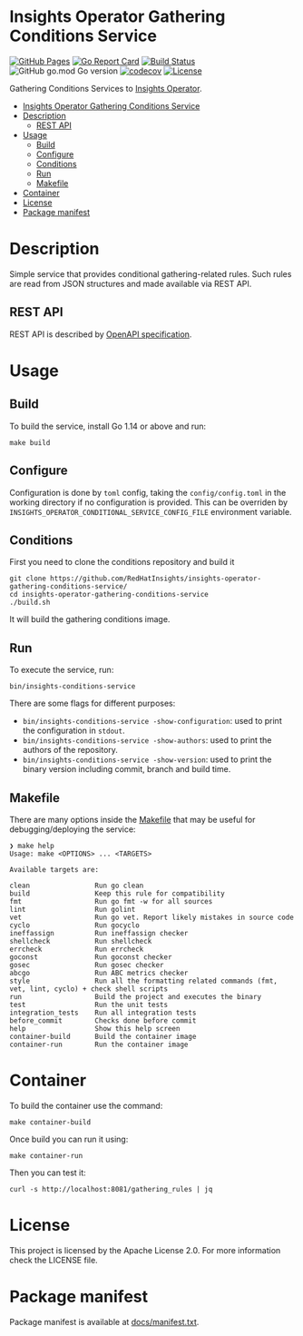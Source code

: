 # Insights Operator Gathering Conditions Service

[![GitHub Pages](https://img.shields.io/badge/%20-GitHub%20Pages-informational)](https://redhatinsights.github.io/insights-operator-gathering-conditions-service/)
[![Go Report Card](https://goreportcard.com/badge/github.com/RedHatInsights/insights-operator-gathering-conditions-service)](https://goreportcard.com/report/github.com/RedHatInsights/insights-operator-gathering-conditions-service)
[![Build Status](https://app.travis-ci.com/RedHatInsights/insights-operator-gathering-conditions-service.svg?branch=main)](https://app.travis-ci.com/RedHatInsights/insights-operator-gathering-conditions-service)
![GitHub go.mod Go version](https://img.shields.io/github/go-mod/go-version/RedHatInsights/insights-operator-gathering-conditions-service)
[![codecov](https://codecov.io/gh/RedHatInsights/insights-operator-gathering-conditions-service/branch/main/graph/badge.svg?token=PJERQFO02H)](https://codecov.io/gh/RedHatInsights/insights-operator-gathering-conditions-service)
[![License](https://img.shields.io/badge/license-Apache-blue)](https://github.com/RedHatInsights/insights-operator-gathering-conditions-service/blob/main/LICENSE)

Gathering Conditions Services to [Insights Operator](https://github.com/openshift/insights-operator).

<!-- vim-markdown-toc GFM -->

- [Insights Operator Gathering Conditions Service](#insights-operator-gathering-conditions-service)
- [Description](#description)
  - [REST API](#rest-api)
- [Usage](#usage)
  - [Build](#build)
  - [Configure](#configure)
  - [Conditions](#conditions)
  - [Run](#run)
  - [Makefile](#makefile)
- [Container](#container)
- [License](#license)
- [Package manifest](#package-manifest)

<!-- vim-markdown-toc -->

# Description

Simple service that provides conditional gathering-related rules. Such rules
are read from JSON structures and made available via REST API.

## REST API

REST API is described by [OpenAPI specification](openapi.json).

# Usage

## Build

To build the service, install Go 1.14 or above and run:

```shell script
make build
```

## Configure

Configuration is done by `toml` config, taking the `config/config.toml` in the working directory if no configuration is provided. This can be overriden by `INSIGHTS_OPERATOR_CONDITIONAL_SERVICE_CONFIG_FILE` environment variable.

## Conditions

First you need to clone the conditions repository and build it

```shell script
git clone https://github.com/RedHatInsights/insights-operator-gathering-conditions-service/
cd insights-operator-gathering-conditions-service
./build.sh
```

It will build the gathering conditions image.

## Run

To execute the service, run:

```shell script
bin/insights-conditions-service
```

There are some flags for different purposes:

- `bin/insights-conditions-service -show-configuration`: used to print the configuration in `stdout`.
- `bin/insights-conditions-service -show-authors`: used to print the authors of the repository.
- `bin/insights-conditions-service -show-version`: used to print the binary version including commit, branch and build time.

## Makefile

There are many options inside the [Makefile](Makefile) that may be useful for debugging/deploying the service:

```
❯ make help
Usage: make <OPTIONS> ... <TARGETS>

Available targets are:

clean                Run go clean
build                Keep this rule for compatibility
fmt                  Run go fmt -w for all sources
lint                 Run golint
vet                  Run go vet. Report likely mistakes in source code
cyclo                Run gocyclo
ineffassign          Run ineffassign checker
shellcheck           Run shellcheck
errcheck             Run errcheck
goconst              Run goconst checker
gosec                Run gosec checker
abcgo                Run ABC metrics checker
style                Run all the formatting related commands (fmt, vet, lint, cyclo) + check shell scripts
run                  Build the project and executes the binary
test                 Run the unit tests
integration_tests    Run all integration tests
before_commit        Checks done before commit
help                 Show this help screen
container-build      Build the container image
container-run        Run the container image
```

# Container

To build the container use the command:

```shell script
make container-build
```

Once build you can run it using:

```shell script
make container-run
```

Then you can test it:

```shell script
curl -s http://localhost:8081/gathering_rules | jq
```

# License

This project is licensed by the Apache License 2.0. For more information check the LICENSE file.

# Package manifest

Package manifest is available at [docs/manifest.txt](docs/manifest.txt).
